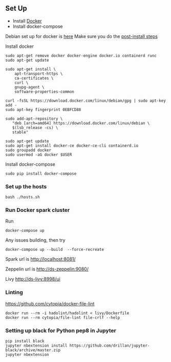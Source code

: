 ## Set Up

* Install [Docker](https://docs.docker.com/engine/install/)
* Install docker-compose

Debian set up for docker is [here](https://docs.docker.com/engine/install/debian/)
Make sure you do the [post-install steps](https://docs.docker.com/engine/install/linux-postinstall/)

Install docker

    sudo apt-get remove docker docker-engine docker.io containerd runc
    sudo apt-get update
    
    sudo apt-get install \
        apt-transport-https \
        ca-certificates \
        curl \
        gnupg-agent \
        software-properties-common
        
    curl -fsSL https://download.docker.com/linux/debian/gpg | sudo apt-key add -
    sudo apt-key fingerprint 0EBFCD88
    
    sudo add-apt-repository \
       "deb [arch=amd64] https://download.docker.com/linux/debian \
       $(lsb_release -cs) \
       stable"
       
    sudo apt-get update
    sudo apt-get install docker-ce docker-ce-cli containerd.io
    sudo groupadd docker
    sudo usermod -aG docker $USER
       
       
       
Install docker-compose

    sudo pip install docker-compose
    

### Set up the hosts

    bash ./hosts.sh
    
### Run Docker spark cluster
Run

    docker-compose up

Any issues building, then try 

    docker-compose up --build  --force-recreate  
       
Spark url is [http://localhost:8081/](http://localhost:8081/)

Zeppelin url is [http://ds-zeppelin:9080/](http://ds-zeppelin:9080/#/)

Livy [http://ds-livy:8998/ui](http://ds-livy:8998/ui)



### Linting
 https://github.com/cytopia/docker-file-lint
 
 
    docker run --rm -i hadolint/hadolint < livy/Dockerfile
    docker run --rm cytopia/file-lint file-crlf --help  


### Setting up black for Python pep8 in Jupyter

    pip install black
    jupyter nbextension install https://github.com/drillan/jupyter-black/archive/master.zip 
    jupyter nbextension